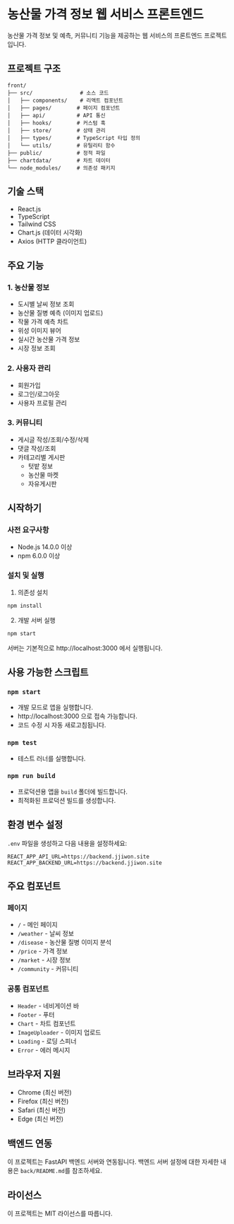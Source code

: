 # 농산물 가격 정보 웹 서비스 프론트엔드

농산물 가격 정보 및 예측, 커뮤니티 기능을 제공하는 웹 서비스의 프론트엔드 프로젝트입니다.

## 프로젝트 구조

```
front/
├── src/               # 소스 코드
│   ├── components/    # 리액트 컴포넌트
│   ├── pages/        # 페이지 컴포넌트
│   ├── api/          # API 통신
│   ├── hooks/        # 커스텀 훅
│   ├── store/        # 상태 관리
│   ├── types/        # TypeScript 타입 정의
│   └── utils/        # 유틸리티 함수
├── public/           # 정적 파일
├── chartdata/        # 차트 데이터
└── node_modules/     # 의존성 패키지
```

## 기술 스택

- React.js
- TypeScript
- Tailwind CSS
- Chart.js (데이터 시각화)
- Axios (HTTP 클라이언트)

## 주요 기능

### 1. 농산물 정보

- 도시별 날씨 정보 조회
- 농산물 질병 예측 (이미지 업로드)
- 작물 가격 예측 차트
- 위성 이미지 뷰어
- 실시간 농산물 가격 정보
- 시장 정보 조회

### 2. 사용자 관리

- 회원가입
- 로그인/로그아웃
- 사용자 프로필 관리

### 3. 커뮤니티

- 게시글 작성/조회/수정/삭제
- 댓글 작성/조회
- 카테고리별 게시판
  - 텃밭 정보
  - 농산물 마켓
  - 자유게시판

## 시작하기

### 사전 요구사항

- Node.js 14.0.0 이상
- npm 6.0.0 이상

### 설치 및 실행

1. 의존성 설치

```bash
npm install
```

2. 개발 서버 실행

```bash
npm start
```

서버는 기본적으로 http://localhost:3000 에서 실행됩니다.

## 사용 가능한 스크립트

### `npm start`

- 개발 모드로 앱을 실행합니다.
- http://localhost:3000 으로 접속 가능합니다.
- 코드 수정 시 자동 새로고침됩니다.

### `npm test`

- 테스트 러너를 실행합니다.

### `npm run build`

- 프로덕션용 앱을 `build` 폴더에 빌드합니다.
- 최적화된 프로덕션 빌드를 생성합니다.

## 환경 변수 설정

`.env` 파일을 생성하고 다음 내용을 설정하세요:

```
REACT_APP_API_URL=https://backend.jjiwon.site
REACT_APP_BACKEND_URL=https://backend.jjiwon.site
```

## 주요 컴포넌트

### 페이지

- `/` - 메인 페이지
- `/weather` - 날씨 정보
- `/disease` - 농산물 질병 이미지 분석
- `/price` - 가격 정보
- `/market` - 시장 정보
- `/community` - 커뮤니티

### 공통 컴포넌트

- `Header` - 네비게이션 바
- `Footer` - 푸터
- `Chart` - 차트 컴포넌트
- `ImageUploader` - 이미지 업로드
- `Loading` - 로딩 스피너
- `Error` - 에러 메시지

## 브라우저 지원

- Chrome (최신 버전)
- Firefox (최신 버전)
- Safari (최신 버전)
- Edge (최신 버전)

## 백엔드 연동

이 프로젝트는 FastAPI 백엔드 서버와 연동됩니다. 백엔드 서버 설정에 대한 자세한 내용은 `back/README.md`를 참조하세요.

## 라이선스

이 프로젝트는 MIT 라이선스를 따릅니다.

